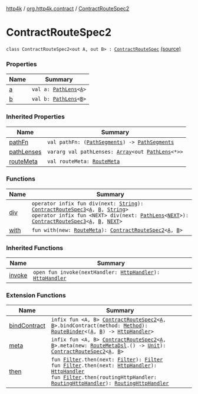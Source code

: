 [http4k](../../index.md) / [org.http4k.contract](../index.md) / [ContractRouteSpec2](./index.md)

# ContractRouteSpec2

`class ContractRouteSpec2<out A, out B> : `[`ContractRouteSpec`](../-contract-route-spec/index.md) [(source)](https://github.com/http4k/http4k/blob/master/http4k-contract/src/main/kotlin/org/http4k/contract/routeSpec.kt#L51)

### Properties

| Name | Summary |
|---|---|
| [a](a.md) | `val a: `[`PathLens`](../../org.http4k.lens/-path-lens/index.md)`<`[`A`](index.md#A)`>` |
| [b](b.md) | `val b: `[`PathLens`](../../org.http4k.lens/-path-lens/index.md)`<`[`B`](index.md#B)`>` |

### Inherited Properties

| Name | Summary |
|---|---|
| [pathFn](../-contract-route-spec/path-fn.md) | `val pathFn: (`[`PathSegments`](../-path-segments/index.md)`) -> `[`PathSegments`](../-path-segments/index.md) |
| [pathLenses](../-contract-route-spec/path-lenses.md) | `vararg val pathLenses: `[`Array`](https://kotlinlang.org/api/latest/jvm/stdlib/kotlin/-array/index.html)`<out `[`PathLens`](../../org.http4k.lens/-path-lens/index.md)`<*>>` |
| [routeMeta](../-contract-route-spec/route-meta.md) | `val routeMeta: `[`RouteMeta`](../-route-meta/index.md) |

### Functions

| Name | Summary |
|---|---|
| [div](div.md) | `operator infix fun div(next: `[`String`](https://kotlinlang.org/api/latest/jvm/stdlib/kotlin/-string/index.html)`): `[`ContractRouteSpec3`](../-contract-route-spec3/index.md)`<`[`A`](index.md#A)`, `[`B`](index.md#B)`, `[`String`](https://kotlinlang.org/api/latest/jvm/stdlib/kotlin/-string/index.html)`>`<br>`operator infix fun <NEXT> div(next: `[`PathLens`](../../org.http4k.lens/-path-lens/index.md)`<`[`NEXT`](div.md#NEXT)`>): `[`ContractRouteSpec3`](../-contract-route-spec3/index.md)`<`[`A`](index.md#A)`, `[`B`](index.md#B)`, `[`NEXT`](div.md#NEXT)`>` |
| [with](with.md) | `fun with(new: `[`RouteMeta`](../-route-meta/index.md)`): `[`ContractRouteSpec2`](./index.md)`<`[`A`](index.md#A)`, `[`B`](index.md#B)`>` |

### Inherited Functions

| Name | Summary |
|---|---|
| [invoke](../-contract-route-spec/invoke.md) | `open fun invoke(nextHandler: `[`HttpHandler`](../../org.http4k.core/-http-handler.md)`): `[`HttpHandler`](../../org.http4k.core/-http-handler.md) |

### Extension Functions

| Name | Summary |
|---|---|
| [bindContract](../bind-contract.md) | `infix fun <A, B> `[`ContractRouteSpec2`](./index.md)`<`[`A`](../bind-contract.md#A)`, `[`B`](../bind-contract.md#B)`>.bindContract(method: `[`Method`](../../org.http4k.core/-method/index.md)`): `[`RouteBinder`](../-route-binder/index.md)`<(`[`A`](../bind-contract.md#A)`, `[`B`](../bind-contract.md#B)`) -> `[`HttpHandler`](../../org.http4k.core/-http-handler.md)`>` |
| [meta](../meta.md) | `infix fun <A, B> `[`ContractRouteSpec2`](./index.md)`<`[`A`](../meta.md#A)`, `[`B`](../meta.md#B)`>.meta(new: `[`RouteMetaDsl`](../-route-meta-dsl/index.md)`.() -> `[`Unit`](https://kotlinlang.org/api/latest/jvm/stdlib/kotlin/-unit/index.html)`): `[`ContractRouteSpec2`](./index.md)`<`[`A`](../meta.md#A)`, `[`B`](../meta.md#B)`>` |
| [then](../../org.http4k.core/then.md) | `fun `[`Filter`](../../org.http4k.core/-filter/index.md)`.then(next: `[`Filter`](../../org.http4k.core/-filter/index.md)`): `[`Filter`](../../org.http4k.core/-filter/index.md)<br>`fun `[`Filter`](../../org.http4k.core/-filter/index.md)`.then(next: `[`HttpHandler`](../../org.http4k.core/-http-handler.md)`): `[`HttpHandler`](../../org.http4k.core/-http-handler.md)<br>`fun `[`Filter`](../../org.http4k.core/-filter/index.md)`.then(routingHttpHandler: `[`RoutingHttpHandler`](../../org.http4k.routing/-routing-http-handler/index.md)`): `[`RoutingHttpHandler`](../../org.http4k.routing/-routing-http-handler/index.md) |
